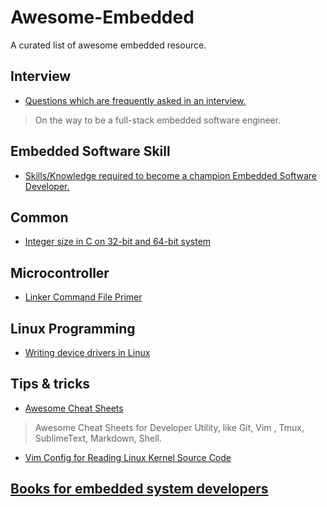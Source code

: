 # Awesome-Embedded
A curated list of awesome embedded resource.

## Interview

* [Questions which are frequently asked in an interview.](https://github.com/Embedded-Systems-Guide/interview-questions)
> On the way to be a full-stack embedded software engineer.

## Embedded Software Skill

* [Skills/Knowledge required to become a champion Embedded Software Developer.](https://github.com/Embedded-Systems-Guide/embedded-software-skills)

## Common

* [Integer size in C on 32-bit and 64-bit system](https://usrmisc.wordpress.com/2012/12/27/integer-sizes-in-c-on-32-bit-and-64-bit-linux/)

## Microcontroller

* [Linker Command File Primer](http://processors.wiki.ti.com/index.php/Linker_Command_File_Primer)

## Linux Programming

* [Writing device drivers in Linux](http://freesoftwaremagazine.com/articles/drivers_linux/)

## Tips & tricks

* [Awesome Cheat Sheets](https://github.com/mintisan/awesome-cheat-sheets/blob/master/README.md)
> Awesome Cheat Sheets for Developer Utility, like Git, Vim , Tmux, SublimeText, Markdown, Shell.

* [Vim Config for Reading Linux Kernel Source Code](https://github.com/mintisan/oh-my-vim)

## [Books for embedded system developers](http://www.ganssle.com/bkreviews.htm)
